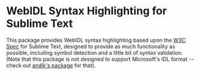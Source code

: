 # WebIDL Syntax Highlighting for Sublime Text

This package provides WebIDL syntax highlighting based upon the [W3C Spec](https://heycam.github.io/webidl/) for Sublime Text, designed to provide as much functionality as possible, including symbol detection and a little bit of syntax validation.  (Note that this package is not designed to support Microsoft's IDL format -- check out [andik's package](https://packagecontrol.io/packages/IDL-Syntax) for that).
